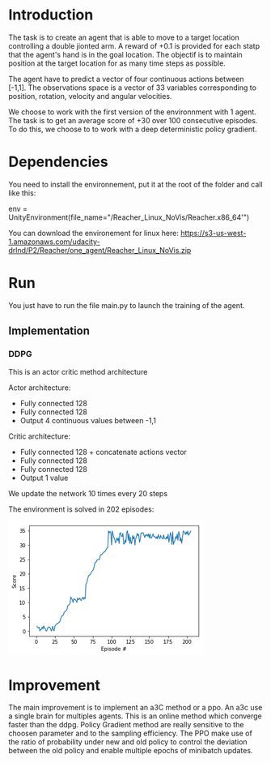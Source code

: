 
# Introduction 

The task is to create an agent that is able to move to a target location controlling a double jionted arm. A reward of +0.1 is provided for each statp that the agent's hand is in the goal location.
The objectif is to maintain position at the target location for as many time steps as possible.

The agent have to predict a vector of four continuous actions between [-1,1].
The observations space is a vector of 33 variables corresponding to position, rotation, velocity and angular velocities.

We choose to work with the first version of the environnment with 1 agent. The task is to get an average score of +30 over 100 consecutive episodes. To do this, we choose to to work with a deep deterministic policy gradient.

# Dependencies

You need to install the environnement, put it at the root of the folder and call like this:

env = UnityEnvironment(file_name="/Reacher_Linux_NoVis/Reacher.x86_64'")

You can download the environement for linux here:
https://s3-us-west-1.amazonaws.com/udacity-drlnd/P2/Reacher/one_agent/Reacher_Linux_NoVis.zip

# Run

You just have to run the file main.py to launch the training of the agent.

## Implementation
### DDPG
This is an actor critic method architecture

Actor architecture:
  * Fully connected 128
  * Fully connected 128
  * Output 4 continuous values between -1,1
  
Critic architecture:
  * Fully connected 128 + concatenate actions vector
  * Fully connected 128
  * Fully connected 128
  * Output 1 value
  
We update the network 10 times every 20 steps

The environment is solved in 202 episodes:

![Reward](scores.png)

# Improvement

The main improvement is to implement an a3C method or a ppo.
An a3c use a single brain for multiples agents. This is an online method which converge faster than the ddpg.
Policy Gradient method are really sensitive to the choosen parameter and to the sampling efficiency. The PPO make use of the ratio of probability under new and old policy to control the deviation between the old policy and enable multiple epochs of minibatch updates.
